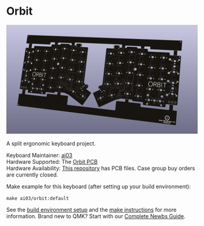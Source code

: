 # Orbit

![Orbit](https://raw.githubusercontent.com/ai03-2725/Orbit/master/Images/PCB-R2.0.jpg) 

A split ergonomic keyboard project.  

Keyboard Maintainer: [ai03](https://github.com/ai03-2725)  
Hardware Supported: The [Orbit PCB](https://github.com/ai03-2725/Orbit)  
Hardware Availability: [This repository](https://github.com/ai03-2725/Orbit) has PCB files. Case group buy orders are currently closed.  

Make example for this keyboard (after setting up your build environment):

    make ai03/orbit:default

See the [build environment setup](https://docs.qmk.fm/#/getting_started_build_tools) and the [make instructions](https://docs.qmk.fm/#/getting_started_make_guide) for more information. Brand new to QMK? Start with our [Complete Newbs Guide](https://docs.qmk.fm/#/newbs).
